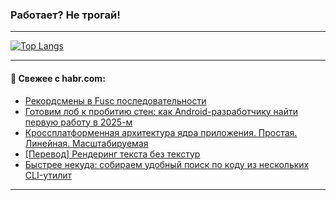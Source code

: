 ### Работает? Не трогай!

---
<!--
#### 🛠️ Technical stack:

![Java](https://img.shields.io/badge/Java-informational?logo=Oracle&style=flat&logoColor=white&color=FF4500)
![Kotlin](https://img.shields.io/badge/Kotlin-informational?logo=Kotlin&style=flat&logoColor=white&color=774D97)
![TS](https://img.shields.io/badge/TypeScript-informational?logo=typeScript&style=flat&logoColor=black&color=017acc)
![Python](https://img.shields.io/badge/Python-informational?logo=Python&style=flat&logoColor=black&color=ffdd54) <br>
![Spring](https://img.shields.io/badge/Spring-informational?logo=Spring&style=flat&logoColor=white&color=6DB33F) 
![SpringBoot](https://img.shields.io/badge/SpringBoot-informational?logo=SpringBoot&style=flat&logoColor=white&color=6DB33F)
![Nest](https://img.shields.io/badge/NestJS-informational?logo=NestJS&style=flat&logoColor=white&color=E0234E) 
![NodeJS](https://img.shields.io/badge/NodeJS-informational?logo=node.js&style=flat&logoColor=white&color=70A760)<br>
![PostgreSQL](https://img.shields.io/badge/PostgreSQL-informational?logo=PostgreSQL&style=flat&logoColor=white&color=DAA520)
![MongoDB](https://img.shields.io/badge/MongoDB-informational?logo=MongoDB&style=flat&logoColor=white&color=870000)
![Apache](https://img.shields.io/badge/Apache-informational?logo=apache&style=flat&logoColor=white&color=f74e28)

___ 
-->

<!--- #### 🛠️ : --->

[![Top Langs](https://github-readme-stats-82jvfl3w3-advtsettinggmailcoms-projects.vercel.app/api/top-langs/?username=zloylis&langs_count=10&hide_title=true&title_color=e6edf3&size_weight=0.5&count_weight=0.5&layout=compact&hide_progress=true&hide_border=true&theme=dracula)](https://github.com/zloylis)

<!---


####  :octocat:&nbsp;&nbsp; Статистика:

![GitHub stats](https://github-readme-stats-u2qms2cxw-advtsettinggmailcoms-projects.vercel.app/api?username=zloylis&show_icons=true&hide_border=true&theme=dracula&title_color=e6edf3&include_all_commits=true&count_private=true&hide_rank=false&hide_title=true&rank_icon=github)
-->
---

#### 💬 Свежее с habr.com:

<!-- BLOG-POST-LIST:START -->
- [Рекордсмены в Fusc последовательности](https://habr.com/ru/articles/859162/?utm_source=habrahabr&utm_medium=rss&utm_campaign=859162)
- [Готовим лоб к пробитию стен: как Android-разработчику найти первую работу в 2025-м](https://habr.com/ru/articles/859258/?utm_source=habrahabr&utm_medium=rss&utm_campaign=859258)
- [Кроссплатформенная архитектура ядра приложения. Простая. Линейная. Масштабируемая](https://habr.com/ru/articles/851808/?utm_source=habrahabr&utm_medium=rss&utm_campaign=851808)
- [[Перевод] Рендеринг текста без текстур](https://habr.com/ru/companies/beget/articles/859796/?utm_source=habrahabr&utm_medium=rss&utm_campaign=859796)
- [Быстрее некуда: собираем удобный поиск по коду из нескольких CLI-утилит](https://habr.com/ru/companies/vk/articles/858284/?utm_source=habrahabr&utm_medium=rss&utm_campaign=858284)
<!-- BLOG-POST-LIST:END -->

---
